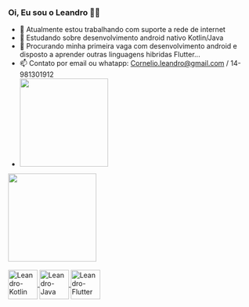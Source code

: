 ### Oi, Eu sou o Leandro 👋😁


- 🔭 Atualmente estou trabalhando com suporte a rede de internet
- 🌱 Estudando sobre desenvolvimento android nativo Kotlin/Java 
- 👯 Procurando minha primeira vaga com desenvolvimento android e disposto a aprender  outras linguagens hibridas Flutter...
- 📫 Contato por email ou whatapp: Cornelio.leandro@gmail.com / 14-981301912
- <div>
  <a href="https://github.com/CornelioLeandro">
    <img height="180em" src="https://github-readme-stats.vercel.app/api?username=CornelioLeandro&show_icons=true&theme=gotham&include_all_commits=true&count_private=true"/>
 </div>
  <div>
     <img height="180em" src="https://github-readme-stats.vercel.app/api/top-langs/?username=CornelioLeandro&layout-compact&langs_count=16&theme=dracula"/>
  </div>
  
 
  <div style="display: inline_block"><br>
   <img align="center" alt="Leandro-Kotlin" height="60" widht="40" src="https://cdn.jsdelivr.net/gh/devicons/devicon/icons/kotlin/kotlin-original-wordmark.svg">   
   <img align="center" alt="Leandro-Java" height="60" widht="40" src="https://cdn.jsdelivr.net/gh/devicons/devicon/icons/java/java-original.svg" />    
   <img align="center" alt="Leandro-Flutter" height="60" widht="40" src="https://cdn.jsdelivr.net/gh/devicons/devicon/icons/flutter/flutter-original.svg" />
  </div>
  
